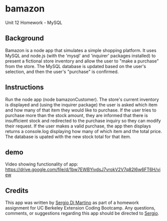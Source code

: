 # bamazon
Unit 12 Homework - MySQL

## Background
Bamazon is a node app that simulates a simple shopping platform. It uses MySQL and node.js (with the 'mysql' and 'inquirer' packages installed) to present a fictional store inventory and allow the user to "make a purchase" from the store. The MySQL database is updated based on the user's selection, and then the user's "purchase" is confirmed.

## Instructions
Run the node app (node bamazonCustomer). The store's current inventory is displayed and (using the inquirer package) the user is asked which item and how many of that item they would like to purchase. If the user tries to purchase more than the stock amount, they are informed that there is insufficient stock and redirected to the purchase inquiry so they can modify their request. If the user makes a valid purchase, the app then displays returns a console.log displaying how many of which item and the total price. The database is upated with the new stock total for that item.

## demo
Video showing functionality of app:
https://drive.google.com/file/d/1bw7EWBYivdsJ7vrokV2V7q82I6w6FT6H/view

## Credits
This app was written by [Sergio Di Martino](https://webdevserg.io/) as part of a homework assignment for UC Berkeley Extension Coding Bootcamp. Any questions, comments, or suggestions regarding this app should be directed to [Sergio](mailto:sergio@webdevserg.io).